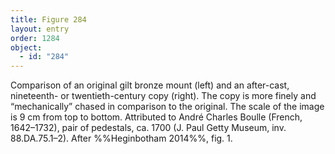 ```yaml
---
title: Figure 284
layout: entry
order: 1284
object:
  - id: "284"
---
```


Comparison of an original gilt bronze mount (left) and an after-cast, nineteenth- or twentieth-century copy (right). The copy is more finely and “mechanically” chased in comparison to the original. The scale of the image is 9 cm from top to bottom. Attributed to André Charles Boulle (French, 1642–1732), pair of pedestals, ca. 1700 (J. Paul Getty Museum, inv. 88.DA.75.1–2). After %%Heginbotham 2014%%, fig. 1.
